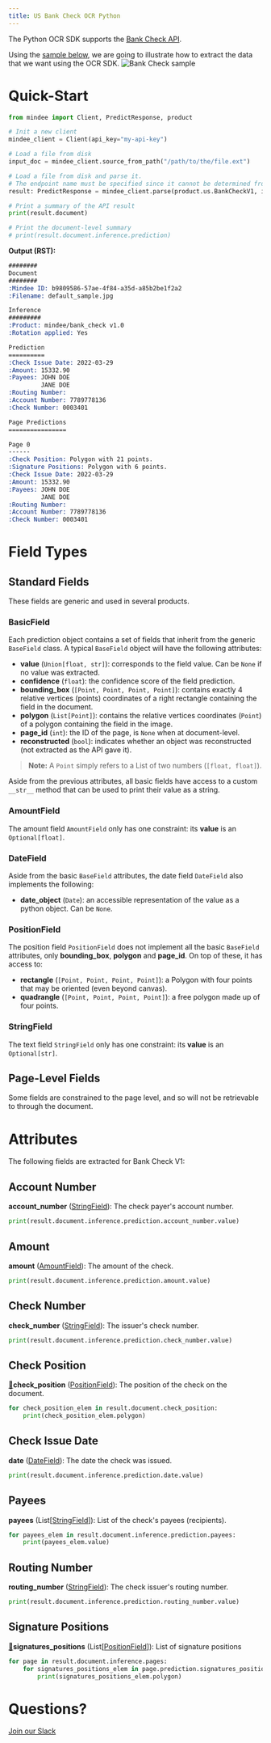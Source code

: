 ```yaml
---
title: US Bank Check OCR Python
---
```

The Python OCR SDK supports the [Bank Check API](https://platform.mindee.com/mindee/bank_check).

Using the [sample below](https://github.com/mindee/client-lib-test-data/blob/main/products/bank_check/default_sample.jpg), we are going to illustrate how to extract the data that we want using the OCR SDK.
![Bank Check sample](https://github.com/mindee/client-lib-test-data/blob/main/products/bank_check/default_sample.jpg?raw=true)

# Quick-Start
```py
from mindee import Client, PredictResponse, product

# Init a new client
mindee_client = Client(api_key="my-api-key")

# Load a file from disk
input_doc = mindee_client.source_from_path("/path/to/the/file.ext")

# Load a file from disk and parse it.
# The endpoint name must be specified since it cannot be determined from the class.
result: PredictResponse = mindee_client.parse(product.us.BankCheckV1, input_doc)

# Print a summary of the API result
print(result.document)

# Print the document-level summary
# print(result.document.inference.prediction)
```

**Output (RST):**
```rst
########
Document
########
:Mindee ID: b9809586-57ae-4f84-a35d-a85b2be1f2a2
:Filename: default_sample.jpg

Inference
#########
:Product: mindee/bank_check v1.0
:Rotation applied: Yes

Prediction
==========
:Check Issue Date: 2022-03-29
:Amount: 15332.90
:Payees: JOHN DOE
         JANE DOE
:Routing Number:
:Account Number: 7789778136
:Check Number: 0003401

Page Predictions
================

Page 0
------
:Check Position: Polygon with 21 points.
:Signature Positions: Polygon with 6 points.
:Check Issue Date: 2022-03-29
:Amount: 15332.90
:Payees: JOHN DOE
         JANE DOE
:Routing Number:
:Account Number: 7789778136
:Check Number: 0003401
```

# Field Types
## Standard Fields
These fields are generic and used in several products.

### BasicField
Each prediction object contains a set of fields that inherit from the generic `BaseField` class.
A typical `BaseField` object will have the following attributes:

* **value** (`Union[float, str]`): corresponds to the field value. Can be `None` if no value was extracted.
* **confidence** (`float`): the confidence score of the field prediction.
* **bounding_box** (`[Point, Point, Point, Point]`): contains exactly 4 relative vertices (points) coordinates of a right rectangle containing the field in the document.
* **polygon** (`List[Point]`): contains the relative vertices coordinates (`Point`) of a polygon containing the field in the image.
* **page_id** (`int`): the ID of the page, is `None` when at document-level.
* **reconstructed** (`bool`): indicates whether an object was reconstructed (not extracted as the API gave it).

> **Note:** A `Point` simply refers to a List of two numbers (`[float, float]`).


Aside from the previous attributes, all basic fields have access to a custom `__str__` method that can be used to print their value as a string.


### AmountField
The amount field `AmountField` only has one constraint: its **value** is an `Optional[float]`.

### DateField
Aside from the basic `BaseField` attributes, the date field `DateField` also implements the following: 

* **date_object** (`Date`): an accessible representation of the value as a python object. Can be `None`.


### PositionField
The position field `PositionField` does not implement all the basic `BaseField` attributes, only **bounding_box**, **polygon** and **page_id**. On top of these, it has access to:

* **rectangle** (`[Point, Point, Point, Point]`): a Polygon with four points that may be oriented (even beyond canvas).
* **quadrangle** (`[Point, Point, Point, Point]`): a free polygon made up of four points.

### StringField
The text field `StringField` only has one constraint: its **value** is an `Optional[str]`.

## Page-Level Fields
Some fields are constrained to the page level, and so will not be retrievable to through the document.

# Attributes
The following fields are extracted for Bank Check V1:

## Account Number
**account_number** ([StringField](#stringfield)): The check payer's account number.

```py
print(result.document.inference.prediction.account_number.value)
```

## Amount
**amount** ([AmountField](#amountfield)): The amount of the check.

```py
print(result.document.inference.prediction.amount.value)
```

## Check Number
**check_number** ([StringField](#stringfield)): The issuer's check number.

```py
print(result.document.inference.prediction.check_number.value)
```

## Check Position
[📄](#page-level-fields "This field is only present on individual pages.")**check_position** ([PositionField](#positionfield)): The position of the check on the document.

```py
for check_position_elem in result.document.check_position:
    print(check_position_elem.polygon)
```

## Check Issue Date
**date** ([DateField](#datefield)): The date the check was issued.

```py
print(result.document.inference.prediction.date.value)
```

## Payees
**payees** (List[[StringField](#stringfield)]): List of the check's payees (recipients).

```py
for payees_elem in result.document.inference.prediction.payees:
    print(payees_elem.value)
```

## Routing Number
**routing_number** ([StringField](#stringfield)): The check issuer's routing number.

```py
print(result.document.inference.prediction.routing_number.value)
```

## Signature Positions
[📄](#page-level-fields "This field is only present on individual pages.")**signatures_positions** (List[[PositionField](#positionfield)]): List of signature positions

```py
for page in result.document.inference.pages:
    for signatures_positions_elem in page.prediction.signatures_positions):
        print(signatures_positions_elem.polygon)
```

# Questions?
[Join our Slack](https://join.slack.com/t/mindee-community/shared_invite/zt-1jv6nawjq-FDgFcF2T5CmMmRpl9LLptw)
